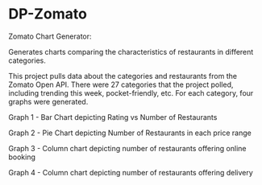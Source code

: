 # DP-Zomato

Zomato Chart Generator:

Generates charts comparing the characteristics of restaurants in different categories. 

This project pulls data about the categories and restaurants from the Zomato Open API. There were 27 categories that the project polled, including trending this week, pocket-friendly, etc. For each category, four graphs were generated. 

Graph 1 - Bar Chart depicting Rating vs Number of Restaurants

Graph 2 - Pie Chart depicting Number of Restaurants in each price range

Graph 3 - Column chart depicting number of restaurants offering online booking 

Graph 4 - Column chart depicting number of restaurants offering delivery
